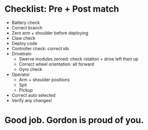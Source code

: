 # Checklist: Pre + Post match
* Battery check
* Correct branch
* Zero arm + shoulder before deploying
* Claw check
* Deploy code
* Controller check: correct ids
* Drivetrain
  * Swerve modules zeroed: check rotation + drive left then up
  * Correct wheel orientation: all forward
  * Gyro check
* Operator
  * Arm + shoulder positions
  * Spit
  * Pickup
* Correct auto selected
* Verify any changes!

# Good job. Gordon is proud of you.

